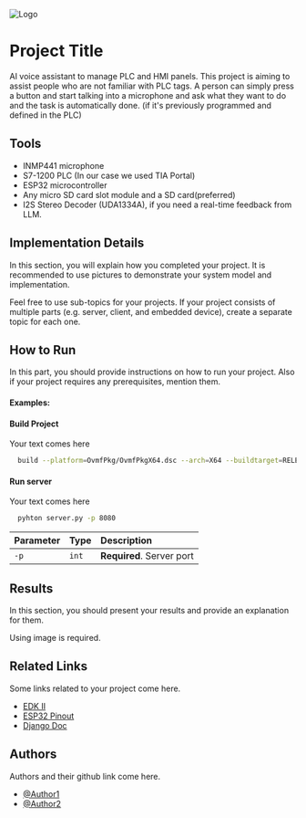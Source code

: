 
![Logo]([(https://github.com/user-attachments/assets/026e3e6b-4232-4e27-9fd5-1973dcc5cd62)](https://via.placeholder.com/600x150?text=Your+Logo+Here+600x150)](https://via.placeholder.com/600x150?text=Your+Logo+Here+600x150))


# Project Title

AI voice assistant to manage PLC and HMI panels.
This project is aiming to assist people who are not familiar with PLC tags. 
A person can simply press a button and start talking into a microphone and ask what they want to do and the task is automatically done. (if it's previously programmed and defined in the PLC)

## Tools
- INMP441 microphone
- S7-1200 PLC (In our case we used TIA Portal)
- ESP32 microcontroller
- Any micro SD card slot module and a SD card(preferred)
- I2S Stereo Decoder (UDA1334A), if you need a real-time feedback from LLM. 


## Implementation Details

In this section, you will explain how you completed your project. It is recommended to use pictures to demonstrate your system model and implementation.


Feel free to use sub-topics for your projects. If your project consists of multiple parts (e.g. server, client, and embedded device), create a separate topic for each one.

## How to Run

In this part, you should provide instructions on how to run your project. Also if your project requires any prerequisites, mention them. 

#### Examples:
#### Build Project
Your text comes here
```bash
  build --platform=OvmfPkg/OvmfPkgX64.dsc --arch=X64 --buildtarget=RELEASE --tagname=GCC5
```

#### Run server
Your text comes here
```bash
  pyhton server.py -p 8080
```

| Parameter | Type     | Description                |
| :-------- | :------- | :------------------------- |
| `-p` | `int` | **Required**. Server port |



## Results
In this section, you should present your results and provide an explanation for them.

Using image is required.

## Related Links
Some links related to your project come here.
 - [EDK II](https://github.com/tianocore/edk2)
 - [ESP32 Pinout](https://randomnerdtutorials.com/esp32-pinout-reference-gpios/)
 - [Django Doc](https://docs.djangoproject.com/en/5.0/)


## Authors
Authors and their github link come here.
- [@Author1](https://github.com/Sharif-University-ESRLab)
- [@Author2](https://github.com/Sharif-University-ESRLab)

